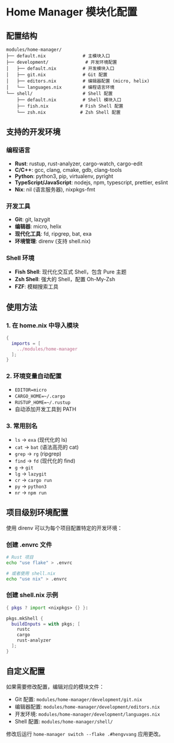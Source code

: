# Home Manager 模块化配置

## 配置结构

```
modules/home-manager/
├── default.nix              # 主模块入口
├── development/              # 开发环境配置
│   ├── default.nix          # 开发模块入口
│   ├── git.nix              # Git 配置
│   ├── editors.nix          # 编辑器配置 (micro, helix)
│   └── languages.nix        # 编程语言环境
└── shell/                   # Shell 配置
    ├── default.nix          # Shell 模块入口
    ├── fish.nix            # Fish Shell 配置
    └── zsh.nix             # Zsh Shell 配置
```

## 支持的开发环境

### 编程语言
- **Rust**: rustup, rust-analyzer, cargo-watch, cargo-edit
- **C/C++**: gcc, clang, cmake, gdb, clang-tools
- **Python**: python3, pip, virtualenv, pyright
- **TypeScript/JavaScript**: nodejs, npm, typescript, prettier, eslint
- **Nix**: nil (语言服务器), nixpkgs-fmt

### 开发工具
- **Git**: git, lazygit
- **编辑器**: micro, helix
- **现代化工具**: fd, ripgrep, bat, exa
- **环境管理**: direnv (支持 shell.nix)

### Shell 环境
- **Fish Shell**: 现代化交互式 Shell，包含 Pure 主题
- **Zsh Shell**: 强大的 Shell，配置 Oh-My-Zsh
- **FZF**: 模糊搜索工具

## 使用方法

### 1. 在 home.nix 中导入模块
```nix
{
  imports = [
    ../modules/home-manager
  ];
}
```

### 2. 环境变量自动配置
- `EDITOR=micro`
- `CARGO_HOME=~/.cargo`
- `RUSTUP_HOME=~/.rustup`
- 自动添加开发工具到 PATH

### 3. 常用别名
- `ls` → `exa` (现代化的 ls)
- `cat` → `bat` (语法高亮的 cat)
- `grep` → `rg` (ripgrep)
- `find` → `fd` (现代化的 find)
- `g` → `git`
- `lg` → `lazygit`
- `cr` → `cargo run`
- `py` → `python3`
- `nr` → `npm run`

## 项目级别环境配置

使用 direnv 可以为每个项目配置特定的开发环境：

### 创建 .envrc 文件
```bash
# Rust 项目
echo "use flake" > .envrc

# 或者使用 shell.nix
echo "use nix" > .envrc
```

### 创建 shell.nix 示例
```nix
{ pkgs ? import <nixpkgs> {} }:

pkgs.mkShell {
  buildInputs = with pkgs; [
    rustc
    cargo
    rust-analyzer
  ];
}
```

## 自定义配置

如果需要修改配置，编辑对应的模块文件：
- Git 配置: `modules/home-manager/development/git.nix`
- 编辑器配置: `modules/home-manager/development/editors.nix`
- 开发环境: `modules/home-manager/development/languages.nix`
- Shell 配置: `modules/home-manager/shell/`

修改后运行 `home-manager switch --flake .#hengvvang` 应用更改。
